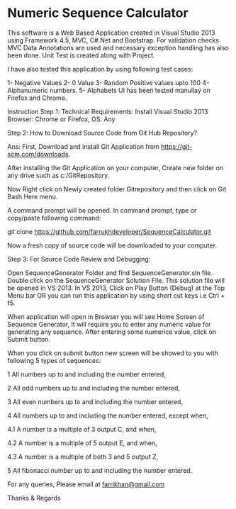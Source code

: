 # Numeric Sequence Calculator
This software is a Web Based Application created in Visual Studio 2013 using Framework 4.5, MVC, C#.Net and Bootstrap. 
For validation checks MVC Data Annotations are used and necessary exception handling has also been done. 
Unit Test is created along with Project.

I have also tested this application by using following test cases:

1- Negative Values 
2- 0 Value 3- Random Positive values upto 100 4- Alphanumeric numbers. 5- Alphabets UI has been tested manullay on Firefox and Chrome.

Instruction
Step 1: Technical Requirements: Install Visual Studio 2013 Browser: Chrome or Firefox, OS: Any

Step 2: How to Download Source Code from Git Hub Repository?

Ans: First, Download and install Git Application from https://git-scm.com/downloads. 

After installing the Git Application on your computer, Create new folder on any drive such as c:/GitRepository.

Now Right click on Newly created folder Gitrepository and then click on Git Bash Here menu. 

A command prompt will be opened. In command prompt, type or copy/paste following command:

git clone https://github.com/farrukhdeveloper/SequenceCalculator.git

Now a fresh copy of source code will be downloaded to your computer.


Step 3: For Source Code Review and Debugging:

Open SequenceGenerator Folder and find SequenceGenerator.sln file. Double click on the SequenceGenerator Solution File. This solution file will be opened in VS 2013. In VS 2013, Click on Play Button (Debug) at the Top Menu bar OR you can run this application by using short cut keys i.e Ctrl + f5.

When application will open in Browser you will see Home Screen of Sequence Generator, It will require you to enter any numeric value for generating any sequence. After entering some numerice value, click on Submit button.

When you click on submit button new screen will be showed to you with following 5 types of sequences:

1 All numbers up to and including the number entered,

2 All odd numbers up to and including the number entered, 

3 All even numbers up to and including the number entered, 

4 All numbers up to and including the number entered, except when,

4.1 A number is a multiple of 3 output C, and when, 

4.2 A number is a multiple of 5 output E, and when, 

4.3 A number is a multiple of both 3 and 5 output Z,

5 All fibonacci number up to and including the number entered.

For any queries, Please email at farrikhan@gmail.com

Thanks & Regards
